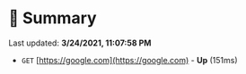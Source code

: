 # 📖 Summary
Last updated: **3/24/2021, 11:07:58 PM**

- `GET` [https://google.com](https://google.com) - **Up** (151ms)
